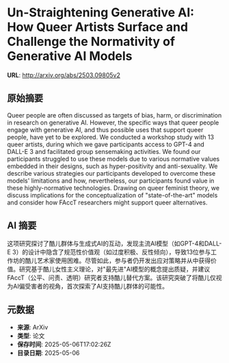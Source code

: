 # Un-Straightening Generative AI: How Queer Artists Surface and Challenge the Normativity of Generative AI Models

**URL**: http://arxiv.org/abs/2503.09805v2

## 原始摘要

Queer people are often discussed as targets of bias, harm, or discrimination
in research on generative AI. However, the specific ways that queer people
engage with generative AI, and thus possible uses that support queer people,
have yet to be explored. We conducted a workshop study with 13 queer artists,
during which we gave participants access to GPT-4 and DALL-E 3 and facilitated
group sensemaking activities. We found our participants struggled to use these
models due to various normative values embedded in their designs, such as
hyper-positivity and anti-sexuality. We describe various strategies our
participants developed to overcome these models' limitations and how,
nevertheless, our participants found value in these highly-normative
technologies. Drawing on queer feminist theory, we discuss implications for the
conceptualization of "state-of-the-art" models and consider how FAccT
researchers might support queer alternatives.


## AI 摘要

这项研究探讨了酷儿群体与生成式AI的互动，发现主流AI模型（如GPT-4和DALL-E 3）的设计中隐含了规范性价值观（如过度积极、反性倾向），导致13位参与工作坊的酷儿艺术家使用困难。尽管如此，参与者仍开发出应对策略并从中获得价值。研究基于酷儿女性主义理论，对"最先进"AI模型的概念提出质疑，并建议FAccT（公平、问责、透明）研究者支持酷儿替代方案。该研究突破了将酷儿仅视为AI偏受害者的视角，首次探索了AI支持酷儿群体的可能性。

## 元数据

- **来源**: ArXiv
- **类型**: 论文
- **保存时间**: 2025-05-06T17:02:26Z
- **目录日期**: 2025-05-06
